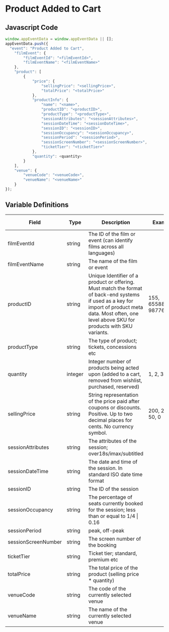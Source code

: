 # Product Added to Cart

### 

## Javascript Code
```js
window.appEventData = window.appEventData || [];
appEventData.push({
  "event": "Product Added to Cart",
    "filmEvent": {
        "filmEventId": "<filmEventId>",
        "filmEventName": "<filmEventName>"
    },
    "product": [
        {
            "price": {
                "sellingPrice": "<sellingPrice>",
                "totalPrice": "<totalPrice>"
            },
            "productInfo": {
                "name": "<name>",
                "productID": "<productID>",
                "productType": "<productType>",
                "sessionAttributes": "<sessionAttributes>",
                "sessionDateTime": "<sessionDateTime>",
                "sessionID": "<sessionID>",
                "sessionOccupancy": "<sessionOccupancy>",
                "sessionPeriod": "<sessionPeriod>",
                "sessionScreenNumber": "<sessionScreenNumber>",
                "ticketTier": "<ticketTier>"
            },
            "quantity": <quantity>
        }
    ],
    "venue": {
        "venueCode": "<venueCode>",
        "venueName": "<venueName>"
    }
});
```

## Variable Definitions

|Field|Type|Description|Example|Pattern|Min Length|Max Length|Minimum|Maximum|Multiple Of|
| --- | --- | --- | --- | --- | --- | --- | --- | --- | --- |
|filmEventId|string|The ID of the film or event \(can identify films across all languages\)||||||||
|filmEventName|string|The name of the film or event||||||||
|productID|string|Unique Identifier of a product or offering.  Must match the format of back-end systems if used as a key for import of product meta data. Most often, one level above SKU for products with SKU variants. |155, 65588, 987764448|||||||
|productType|string|The type of product; tickets, concessions etc||||||||
|quantity|integer|Integer number of products being acted upon \(added to a cart, removed from wishlist, purchased, reserved\)|1, 2, 3, 4, 5||||1|||
|sellingPrice|string|String representation of the price paid after coupons or discounts. Positive. Up to two decimal places for cents. No currency symbol.|200, 29.99, 50, 0|^[0-9]*(\.[0-9]{1,2})?$||||||
|sessionAttributes|string|The attributes of the session; over18s\/imax\/subtitled||||||||
|sessionDateTime|string|The date and time of the session. In standard ISO date time format||||||||
|sessionID|string|The ID of the session||||||||
|sessionOccupancy|string|The percentage of seats currently booked for the session; less than or equal to 1\/4 \| 0.16||||||||
|sessionPeriod|string|peak, off-peak||||||||
|sessionScreenNumber|string|The screen number of the booking||||||||
|ticketTier|string|Ticket tier; standard, premium etc||||||||
|totalPrice|string|The total price of the product \(selling price \* quantity\)||||||||
|venueCode|string|The code of the currently selected venue||||||||
|venueName|string|The name of the currently selected venue||||||||





